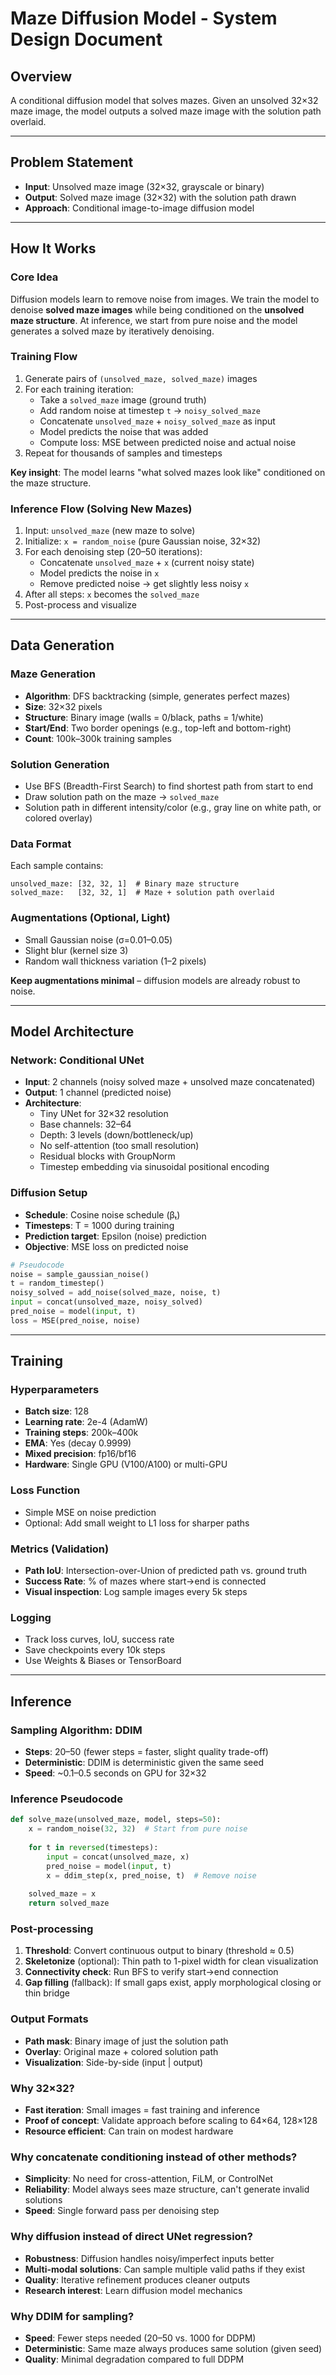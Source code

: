 # Maze Diffusion Model - System Design Document

## Overview
A conditional diffusion model that solves mazes. Given an unsolved 32×32 maze image, the model outputs a solved maze image with the solution path overlaid.

---

## Problem Statement
- **Input**: Unsolved maze image (32×32, grayscale or binary)
- **Output**: Solved maze image (32×32) with the solution path drawn
- **Approach**: Conditional image-to-image diffusion model

---

## How It Works

### Core Idea
Diffusion models learn to remove noise from images. We train the model to denoise **solved maze images** while being conditioned on the **unsolved maze structure**. At inference, we start from pure noise and the model generates a solved maze by iteratively denoising.

### Training Flow
1. Generate pairs of `(unsolved_maze, solved_maze)` images
2. For each training iteration:
   - Take a `solved_maze` image (ground truth)
   - Add random noise at timestep `t` → `noisy_solved_maze`
   - Concatenate `unsolved_maze` + `noisy_solved_maze` as input
   - Model predicts the noise that was added
   - Compute loss: MSE between predicted noise and actual noise
3. Repeat for thousands of samples and timesteps

**Key insight**: The model learns "what solved mazes look like" conditioned on the maze structure.

### Inference Flow (Solving New Mazes)
1. Input: `unsolved_maze` (new maze to solve)
2. Initialize: `x = random_noise` (pure Gaussian noise, 32×32)
3. For each denoising step (20–50 iterations):
   - Concatenate `unsolved_maze` + `x` (current noisy state)
   - Model predicts the noise in `x`
   - Remove predicted noise → get slightly less noisy `x`
4. After all steps: `x` becomes the `solved_maze`
5. Post-process and visualize

---

## Data Generation

### Maze Generation
- **Algorithm**: DFS backtracking (simple, generates perfect mazes)
- **Size**: 32×32 pixels
- **Structure**: Binary image (walls = 0/black, paths = 1/white)
- **Start/End**: Two border openings (e.g., top-left and bottom-right)
- **Count**: 100k–300k training samples

### Solution Generation
- Use BFS (Breadth-First Search) to find shortest path from start to end
- Draw solution path on the maze → `solved_maze`
- Solution path in different intensity/color (e.g., gray line on white path, or colored overlay)

### Data Format
Each sample contains:
```
unsolved_maze: [32, 32, 1]  # Binary maze structure
solved_maze:   [32, 32, 1]  # Maze + solution path overlaid
```

### Augmentations (Optional, Light)
- Small Gaussian noise (σ=0.01–0.05)
- Slight blur (kernel size 3)
- Random wall thickness variation (1–2 pixels)

**Keep augmentations minimal** – diffusion models are already robust to noise.

---

## Model Architecture

### Network: Conditional UNet
- **Input**: 2 channels (noisy solved maze + unsolved maze concatenated)
- **Output**: 1 channel (predicted noise)
- **Architecture**:
  - Tiny UNet for 32×32 resolution
  - Base channels: 32–64
  - Depth: 3 levels (down/bottleneck/up)
  - No self-attention (too small resolution)
  - Residual blocks with GroupNorm
  - Timestep embedding via sinusoidal positional encoding

### Diffusion Setup
- **Schedule**: Cosine noise schedule (βₜ)
- **Timesteps**: T = 1000 during training
- **Prediction target**: Epsilon (noise) prediction
- **Objective**: MSE loss on predicted noise

```python
# Pseudocode
noise = sample_gaussian_noise()
t = random_timestep()
noisy_solved = add_noise(solved_maze, noise, t)
input = concat(unsolved_maze, noisy_solved)
pred_noise = model(input, t)
loss = MSE(pred_noise, noise)
```

---

## Training

### Hyperparameters
- **Batch size**: 128
- **Learning rate**: 2e-4 (AdamW)
- **Training steps**: 200k–400k
- **EMA**: Yes (decay 0.9999)
- **Mixed precision**: fp16/bf16
- **Hardware**: Single GPU (V100/A100) or multi-GPU

### Loss Function
- Simple MSE on noise prediction
- Optional: Add small weight to L1 loss for sharper paths

### Metrics (Validation)
- **Path IoU**: Intersection-over-Union of predicted path vs. ground truth
- **Success Rate**: % of mazes where start→end is connected
- **Visual inspection**: Log sample images every 5k steps

### Logging
- Track loss curves, IoU, success rate
- Save checkpoints every 10k steps
- Use Weights & Biases or TensorBoard

---

## Inference

### Sampling Algorithm: DDIM
- **Steps**: 20–50 (fewer steps = faster, slight quality trade-off)
- **Deterministic**: DDIM is deterministic given the same seed
- **Speed**: ~0.1–0.5 seconds on GPU for 32×32

### Inference Pseudocode
```python
def solve_maze(unsolved_maze, model, steps=50):
    x = random_noise(32, 32)  # Start from pure noise
    
    for t in reversed(timesteps):
        input = concat(unsolved_maze, x)
        pred_noise = model(input, t)
        x = ddim_step(x, pred_noise, t)  # Remove noise
    
    solved_maze = x
    return solved_maze
```

### Post-processing
1. **Threshold**: Convert continuous output to binary (threshold ≈ 0.5)
2. **Skeletonize** (optional): Thin path to 1-pixel width for clean visualization
3. **Connectivity check**: Run BFS to verify start→end connection
4. **Gap filling** (fallback): If small gaps exist, apply morphological closing or thin bridge

### Output Formats
- **Path mask**: Binary image of just the solution path
- **Overlay**: Original maze + colored solution path
- **Visualization**: Side-by-side (input | output)

### Why 32×32?
- **Fast iteration**: Small images = fast training and inference
- **Proof of concept**: Validate approach before scaling to 64×64, 128×128
- **Resource efficient**: Can train on modest hardware

### Why concatenate conditioning instead of other methods?
- **Simplicity**: No need for cross-attention, FiLM, or ControlNet
- **Reliability**: Model always sees maze structure, can't generate invalid solutions
- **Speed**: Single forward pass per denoising step

### Why diffusion instead of direct UNet regression?
- **Robustness**: Diffusion handles noisy/imperfect inputs better
- **Multi-modal solutions**: Can sample multiple valid paths if they exist
- **Quality**: Iterative refinement produces cleaner outputs
- **Research interest**: Learn diffusion model mechanics

### Why DDIM for sampling?
- **Speed**: Fewer steps needed (20–50 vs. 1000 for DDPM)
- **Deterministic**: Same maze always produces same solution (given seed)
- **Quality**: Minimal degradation compared to full DDPM

